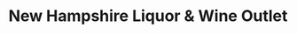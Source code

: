 ---
title: "New Hampshire Liquor & Wine Outlet"
url: /derry/new-hampshire-liquor-und-wine-outlet/
shop: Spirituosen
---